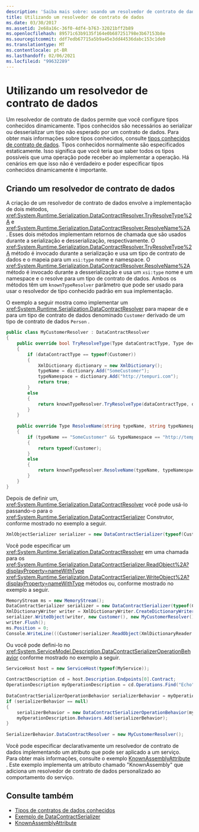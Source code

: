 ```yaml
---
description: 'Saiba mais sobre: usando um resolvedor de contrato de dados'
title: Utilizando um resolvedor de contrato de dados
ms.date: 03/30/2017
ms.assetid: 2e68a16c-36f0-4df4-b763-32021bff2b89
ms.openlocfilehash: 89571c63b9135f164e0b687251798e3b67153b8e
ms.sourcegitcommit: ddf7edb67715a5b9a45e3dd44536dabc153c1de0
ms.translationtype: MT
ms.contentlocale: pt-BR
ms.lasthandoff: 02/06/2021
ms.locfileid: "99632289"
---
```

# <a name="using-a-data-contract-resolver"></a>Utilizando um resolvedor de contrato de dados

Um resolvedor de contrato de dados permite que você configure tipos conhecidos dinamicamente. Tipos conhecidos são necessários ao serializar ou desserializar um tipo não esperado por um contrato de dados. Para obter mais informações sobre tipos conhecidos, consulte [tipos conhecidos de contrato de dados](data-contract-known-types.md). Tipos conhecidos normalmente são especificados estaticamente. Isso significa que você teria que saber todos os tipos possíveis que uma operação pode receber ao implementar a operação. Há cenários em que isso não é verdadeiro e poder especificar tipos conhecidos dinamicamente é importante.  
  
## <a name="creating-a-data-contract-resolver"></a>Criando um resolvedor de contrato de dados  

 A criação de um resolvedor de contrato de dados envolve a implementação de dois métodos, <xref:System.Runtime.Serialization.DataContractResolver.TryResolveType%2A> e <xref:System.Runtime.Serialization.DataContractResolver.ResolveName%2A> . Esses dois métodos implementam retornos de chamada que são usados durante a serialização e desserialização, respectivamente. O <xref:System.Runtime.Serialization.DataContractResolver.TryResolveType%2A> método é invocado durante a serialização e usa um tipo de contrato de dados e o mapeia para um `xsi:type` nome e namespace. O <xref:System.Runtime.Serialization.DataContractResolver.ResolveName%2A> método é invocado durante a desserialização e usa um `xsi:type` nome e um namespace e o resolve para um tipo de contrato de dados. Ambos os métodos têm um `knownTypeResolver` parâmetro que pode ser usado para usar o resolvedor de tipo conhecido padrão em sua implementação.  
  
 O exemplo a seguir mostra como implementar um <xref:System.Runtime.Serialization.DataContractResolver> para mapear de e para um tipo de contrato de dados denominado `Customer` derivado de um tipo de contrato de dados `Person` .  
  
```csharp  
public class MyCustomerResolver : DataContractResolver  
{  
    public override bool TryResolveType(Type dataContractType, Type declaredType, DataContractResolver knownTypeResolver, out XmlDictionaryString typeName, out XmlDictionaryString typeNamespace)  
    {  
        if (dataContractType == typeof(Customer))  
        {  
            XmlDictionary dictionary = new XmlDictionary();  
            typeName = dictionary.Add("SomeCustomer");  
            typeNamespace = dictionary.Add("http://tempuri.com");  
            return true;  
        }  
        else  
        {  
            return knownTypeResolver.TryResolveType(dataContractType, declaredType, null, out typeName, out typeNamespace);  
        }  
    }  
  
    public override Type ResolveName(string typeName, string typeNamespace, DataContractResolver knownTypeResolver)  
    {  
        if (typeName == "SomeCustomer" && typeNamespace == "http://tempuri.com")  
        {  
            return typeof(Customer);  
        }  
        else  
        {  
            return knownTypeResolver.ResolveName(typeName, typeNamespace, null);  
        }  
    }  
}  
```  
  
 Depois de definir um, <xref:System.Runtime.Serialization.DataContractResolver> você pode usá-lo passando-o para o <xref:System.Runtime.Serialization.DataContractSerializer> Construtor, conforme mostrado no exemplo a seguir.  
  
```csharp
XmlObjectSerializer serializer = new DataContractSerializer(typeof(Customer), null, Int32.MaxValue, false, false, null, new MyCustomerResolver());  
```  
  
 Você pode especificar um <xref:System.Runtime.Serialization.DataContractResolver> em uma chamada para os <xref:System.Runtime.Serialization.DataContractSerializer.ReadObject%2A?displayProperty=nameWithType> <xref:System.Runtime.Serialization.DataContractSerializer.WriteObject%2A?displayProperty=nameWithType> métodos ou, conforme mostrado no exemplo a seguir.  
  
```csharp
MemoryStream ms = new MemoryStream();  
DataContractSerializer serializer = new DataContractSerializer(typeof(Customer));  
XmlDictionaryWriter writer = XmlDictionaryWriter.CreateDictionaryWriter(XmlWriter.Create(ms));  
serializer.WriteObject(writer, new Customer(), new MyCustomerResolver());  
writer.Flush();  
ms.Position = 0;  
Console.WriteLine(((Customer)serializer.ReadObject(XmlDictionaryReader.CreateDictionaryReader(XmlReader.Create(ms)), false, new MyCustomerResolver()));  
```  
  
 Ou você pode defini-lo no <xref:System.ServiceModel.Description.DataContractSerializerOperationBehavior> conforme mostrado no exemplo a seguir.  
  
```csharp
ServiceHost host = new ServiceHost(typeof(MyService));  
  
ContractDescription cd = host.Description.Endpoints[0].Contract;  
OperationDescription myOperationDescription = cd.Operations.Find("Echo");  
  
DataContractSerializerOperationBehavior serializerBehavior = myOperationDescription.Behaviors.Find<DataContractSerializerOperationBehavior>();  
if (serializerBehavior == null)  
{  
    serializerBehavior = new DataContractSerializerOperationBehavior(myOperationDescription);  
    myOperationDescription.Behaviors.Add(serializerBehavior);  
}  
  
SerializerBehavior.DataContractResolver = new MyCustomerResolver();  
```  
  
 Você pode especificar declarativamente um resolvedor de contrato de dados implementando um atributo que pode ser aplicado a um serviço.  Para obter mais informações, consulte o exemplo [KnownAssemblyAttribute](../samples/knownassemblyattribute.md) . Este exemplo implementa um atributo chamado "KnownAssembly" que adiciona um resolvedor de contrato de dados personalizado ao comportamento do serviço.  
  
## <a name="see-also"></a>Consulte também

- [Tipos de contratos de dados conhecidos](data-contract-known-types.md)
- [Exemplo de DataContractSerializer](../samples/datacontractserializer-sample.md)
- [KnownAssemblyAttribute](../samples/knownassemblyattribute.md)
